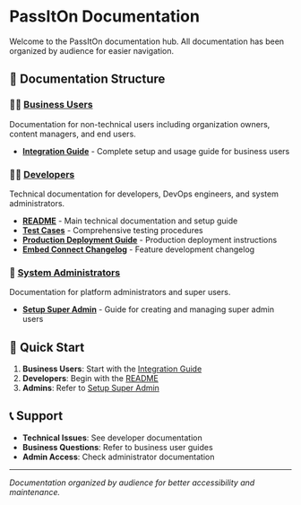 # PassItOn Documentation

Welcome to the PassItOn documentation hub. All documentation has been organized by audience for easier navigation.

## 📁 Documentation Structure

### 👩‍💼 [Business Users](./business-users/)
Documentation for non-technical users including organization owners, content managers, and end users.

- **[Integration Guide](./business-users/integration-guide.md)** - Complete setup and usage guide for business users

### 👨‍💻 [Developers](./developers/)
Technical documentation for developers, DevOps engineers, and system administrators.

- **[README](./developers/README.md)** - Main technical documentation and setup guide
- **[Test Cases](./developers/test-cases.md)** - Comprehensive testing procedures
- **[Production Deployment Guide](./developers/production-deployment-guide.md)** - Production deployment instructions
- **[Embed Connect Changelog](./developers/embed-connect-changelog.md)** - Feature development changelog

### 🔐 [System Administrators](./admins/)
Documentation for platform administrators and super users.

- **[Setup Super Admin](./admins/setup-super-admin.md)** - Guide for creating and managing super admin users

## 🚀 Quick Start

1. **Business Users**: Start with the [Integration Guide](./business-users/integration-guide.md)
2. **Developers**: Begin with the [README](./developers/README.md)
3. **Admins**: Refer to [Setup Super Admin](./admins/setup-super-admin.md)

## 📞 Support

- **Technical Issues**: See developer documentation
- **Business Questions**: Refer to business user guides
- **Admin Access**: Check administrator documentation

---

*Documentation organized by audience for better accessibility and maintenance.*